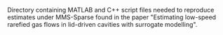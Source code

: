 Directory containing MATLAB and C++ script files needed to reproduce estimates under MMS-Sparse found in the paper "Estimating low-speed rarefied gas flows in lid-driven cavities with surrogate modelling".
